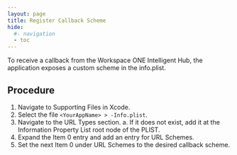```yaml
---
layout: page
title: Register Callback Scheme
hide:
  #- navigation
  - toc
---
```

 
To receive a callback from the Workspace ONE Intelligent Hub, the application exposes a custom scheme in the info.plist.

## Procedure
1. Navigate to Supporting Files in Xcode.
2. Select the file `<YourAppName> > -Info.plist`.
3. Navigate to the URL Types section.
   a. If it does not exist, add it at the Information Property List root node of the PLIST.
4. Expand the Item 0 entry and add an entry for URL Schemes.
5. Set the next Item 0 under URL Schemes to the desired callback scheme.
